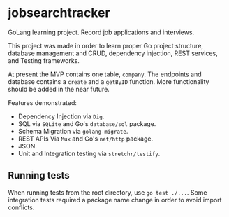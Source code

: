 # jobsearchtracker

GoLang learning project. Record job applications and interviews.

This project was made in order to learn proper Go project structure, database management and CRUD, dependency 
  injection, REST services, and Testing frameworks.

At present the MVP contains one table, `company`. The endpoints and database contains a `create` and a `getByID` 
  function. More functionality should be added in the near future.

Features demonstrated:
- Dependency Injection via `Dig`.
- SQL via `SQLite` and Go's `database/sql` package.
- Schema Migration via `golang-migrate`.
- REST APIs Via `Mux` and Go's `net/http` package.
- JSON.
- Unit and Integration testing via `stretchr/testify`.

## Running tests
When running tests from the root directory, use `go test ./...`. Some integration tests required a package name change 
  in order to avoid import conflicts. 